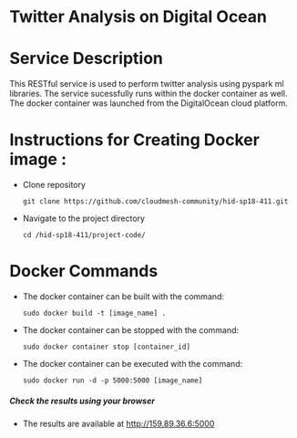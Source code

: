 # Twitter Analysis on Digital Ocean

# Service Description

This RESTful service is used to perform twitter analysis using pyspark ml libraries. The service sucessfully
runs within the docker container as well. The docker container was launched from the DigitalOcean cloud platform.
 
# Instructions for Creating Docker image :

* Clone repository

    `
    git clone https://github.com/cloudmesh-community/hid-sp18-411.git
    `  

* Navigate to the project directory

    `
    cd /hid-sp18-411/project-code/
    `

# Docker Commands

* The docker container can be built with the command: 

    `
    sudo docker build -t [image_name] .
    `  
* The docker container can be stopped with the command: 

    `
    sudo docker container stop [container_id]
    `  
    
* The docker container can be executed with the command: 

    `
    sudo docker run -d -p 5000:5000 [image_name]
    `  

##### Check the results using your browser
* The results are available at http://159.89.36.6:5000 
